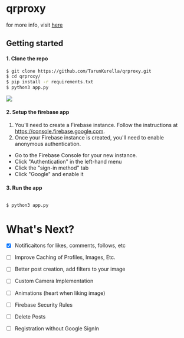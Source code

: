 # qrproxy

for more info, visit [here](http://www.tarunkurella.tk/qrproxy/)

## Getting started




#### 1. Clone the repo

```sh
$ git clone https://github.com/TarunKurella/qrproxy.git
$ cd qrproxy/
$ pip install -r requirements.txt
$ python3 app.py
```
![](blob:https://imgur.com/da9012aa-f86a-4f05-83d5-99379d127ba5)
#### 2. Setup the firebase app

1. You'll need to create a Firebase instance. Follow the instructions at https://console.firebase.google.com.
2. Once your Firebase instance is created, you'll need to enable anonymous authentication.

* Go to the Firebase Console for your new instance.
* Click "Authentication" in the left-hand menu
* Click the "sign-in method" tab
* Click "Google" and enable it


#### 3. Run the app
```sh

$ python3 app.py
```

# What's Next?
 - [x] Notificaitons for likes, comments, follows, etc
 - [ ] Improve Caching of Profiles, Images, Etc.
 - [ ] Better post creation, add filters to your image
 - [ ] Custom Camera Implementation
 - [ ] Animations (heart when liking image)
 - [ ] Firebase Security Rules
 - [ ] Delete Posts
 - [ ] Registration without Google SignIn


